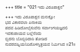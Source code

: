 +++
title = "021 ಇದು ವಿರೂಪಾಕ್ಷನ"

+++
ಇದು ವಿರೂಪಾಕ್ಷನ ಮನಃಕ್ಷೋ  
ಭದ ವಿಕಾರವಲಾ ಪಿನಾಕಿಯ  
ಪದವ ಹಿಡಿದೋಲೈಸುವೆನು ಸರ್ವಾಂಗಯಜ್ಞದಲಿ  
ಇದಕುಪಾಯವ ಬಲ್ಲೆನೆಂದು  
ಬ್ಬಿದನು ಬೊಬ್ಬಿರಿದಾರಿ ತೋಡಿದ  
ನುದರವಹ್ನಿಯನಿದಿರೊಳಗ್ನಿತ್ರಯವ ನಿರ್ಮಿಸಿದ      ॥21॥